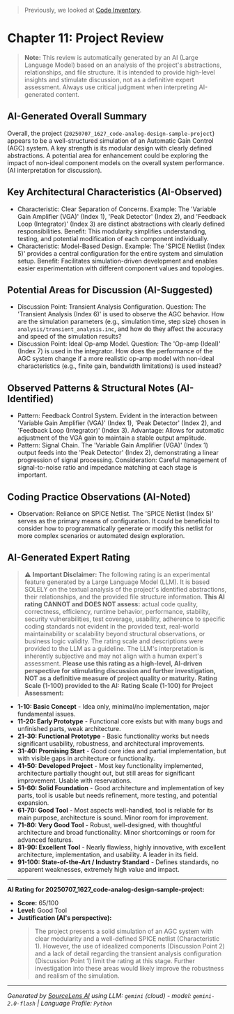 > Previously, we looked at [Code Inventory](10_code_inventory.md).

# Chapter 11: Project Review
> **Note:** This review is automatically generated by an AI (Large Language Model) based on an analysis of the project's abstractions, relationships, and file structure. It is intended to provide high-level insights and stimulate discussion, not as a definitive expert assessment. Always use critical judgment when interpreting AI-generated content.
## AI-Generated Overall Summary
Overall, the project (`20250707_1627_code-analog-design-sample-project`) appears to be a well-structured simulation of an Automatic Gain Control (AGC) system.
A key strength is its modular design with clearly defined abstractions. A potential area for enhancement could be exploring the impact of non-ideal component models on the overall system performance. (AI interpretation for discussion).
## Key Architectural Characteristics (AI-Observed)
- Characteristic: Clear Separation of Concerns. Example: The 'Variable Gain Amplifier (VGA)' (Index 1), 'Peak Detector' (Index 2), and 'Feedback Loop (Integrator)' (Index 3) are distinct abstractions with clearly defined responsibilities. Benefit: This modularity simplifies understanding, testing, and potential modification of each component individually.
- Characteristic: Model-Based Design. Example: The 'SPICE Netlist (Index 5)' provides a central configuration for the entire system and simulation setup. Benefit: Facilitates simulation-driven development and enables easier experimentation with different component values and topologies.
## Potential Areas for Discussion (AI-Suggested)
- Discussion Point: Transient Analysis Configuration. Question: The 'Transient Analysis (Index 6)' is used to observe the AGC behavior. How are the simulation parameters (e.g., simulation time, step size) chosen in `analysis/transient_analysis.inc`, and how do they affect the accuracy and speed of the simulation results?
- Discussion Point: Ideal Op-amp Model. Question: The 'Op-amp (Ideal)' (Index 7) is used in the integrator. How does the performance of the AGC system change if a more realistic op-amp model with non-ideal characteristics (e.g., finite gain, bandwidth limitations) is used instead?
## Observed Patterns & Structural Notes (AI-Identified)
- Pattern: Feedback Control System. Evident in the interaction between 'Variable Gain Amplifier (VGA)' (Index 1), 'Peak Detector' (Index 2), and 'Feedback Loop (Integrator)' (Index 3). Advantage: Allows for automatic adjustment of the VGA gain to maintain a stable output amplitude.
- Pattern: Signal Chain. The 'Variable Gain Amplifier (VGA)' (Index 1) output feeds into the 'Peak Detector' (Index 2), demonstrating a linear progression of signal processing. Consideration: Careful management of signal-to-noise ratio and impedance matching at each stage is important.
## Coding Practice Observations (AI-Noted)
- Observation: Reliance on SPICE Netlist. The 'SPICE Netlist (Index 5)' serves as the primary means of configuration. It could be beneficial to consider how to programmatically generate or modify this netlist for more complex scenarios or automated design exploration.
## AI-Generated Expert Rating
> ⚠️ **Important Disclaimer:** The following rating is an experimental feature generated by a Large Language Model (LLM). It is based SOLELY on the textual analysis of the project's identified abstractions, their relationships, and the provided file structure information.
> **This AI rating CANNOT and DOES NOT assess:** actual code quality, correctness, efficiency, runtime behavior, performance, stability, security vulnerabilities, test coverage, usability, adherence to specific coding standards not evident in the provided text, real-world maintainability or scalability beyond structural observations, or business logic validity.
> The rating scale and descriptions were provided to the LLM as a guideline. The LLM's interpretation is inherently subjective and may not align with a human expert's assessment.
> **Please use this rating as a high-level, AI-driven perspective for stimulating discussion and further investigation, NOT as a definitive measure of project quality or maturity.**
**Rating Scale (1-100) provided to the AI:**
**Rating Scale (1-100) for Project Assessment:**
*   **1-10: Basic Concept** - Idea only, minimal/no implementation, major fundamental issues.
*   **11-20: Early Prototype** - Functional core exists but with many bugs and unfinished parts, weak architecture.
*   **21-30: Functional Prototype** - Basic functionality works but needs significant usability, robustness, and architectural improvements.
*   **31-40: Promising Start** - Good core idea and partial implementation, but with visible gaps in architecture or functionality.
*   **41-50: Developed Project** - Most key functionality implemented, architecture partially thought out, but still areas for significant improvement. Usable with reservations.
*   **51-60: Solid Foundation** - Good architecture and implementation of key parts, tool is usable but needs refinement, more testing, and potential expansion.
*   **61-70: Good Tool** - Most aspects well-handled, tool is reliable for its main purpose, architecture is sound. Minor room for improvement.
*   **71-80: Very Good Tool** - Robust, well-designed, with thoughtful architecture and broad functionality. Minor shortcomings or room for advanced features.
*   **81-90: Excellent Tool** - Nearly flawless, highly innovative, with excellent architecture, implementation, and usability. A leader in its field.
*   **91-100: State-of-the-Art / Industry Standard** - Defines standards, no apparent weaknesses, extremely high value and impact.
---
**AI Rating for 20250707_1627_code-analog-design-sample-project:**
*   **Score:** 65/100
*   **Level:** Good Tool
*   **Justification (AI's perspective):**
    > The project presents a solid simulation of an AGC system with clear modularity and a well-defined SPICE netlist (Characteristic 1). However, the use of idealized components (Discussion Point 2) and a lack of detail regarding the transient analysis configuration (Discussion Point 1) limit the rating at this stage. Further investigation into these areas would likely improve the robustness and realism of the simulation.


---

*Generated by [SourceLens AI](https://github.com/openXFlow/sourceLensAI) using LLM: `gemini` (cloud) - model: `gemini-2.0-flash` | Language Profile: `Python`*